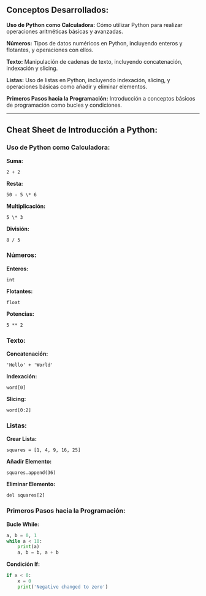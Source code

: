 ## Conceptos Desarrollados:

**Uso de Python como Calculadora:** Cómo utilizar Python para realizar operaciones aritméticas básicas y avanzadas.

**Números:** Tipos de datos numéricos en Python, incluyendo enteros y flotantes, y operaciones con ellos.

**Texto:** Manipulación de cadenas de texto, incluyendo concatenación, indexación y slicing.

**Listas:** Uso de listas en Python, incluyendo indexación, slicing, y operaciones básicas como añadir y eliminar elementos.

**Primeros Pasos hacia la Programación:** Introducción a conceptos básicos de programación como bucles y condiciones.

---

## Cheat Sheet de Introducción a Python:

### Uso de Python como Calculadora:

**Suma:**

`2 + 2`

**Resta:**

`50 - 5 \* 6`

**Multiplicación:**

`5 \* 3`

**División:**

`8 / 5`

### Números:

**Enteros:**

`int`

**Flotantes:**

`float`

**Potencias:**

`5 ** 2`

### Texto:

**Concatenación:**

`'Hello' + 'World'`

**Indexación:**

`word[0]`

**Slicing:**

`word[0:2]`

### Listas:

**Crear Lista:**

`squares = [1, 4, 9, 16, 25]`

**Añadir Elemento:**

`squares.append(36)`

**Eliminar Elemento:**

`del squares[2]`

### Primeros Pasos hacia la Programación:

**Bucle While:**

```python
a, b = 0, 1
while a < 10:
    print(a)
    a, b = b, a + b
```

**Condición If:**

```python
if x < 0:
    x = 0
    print('Negative changed to zero')
```
